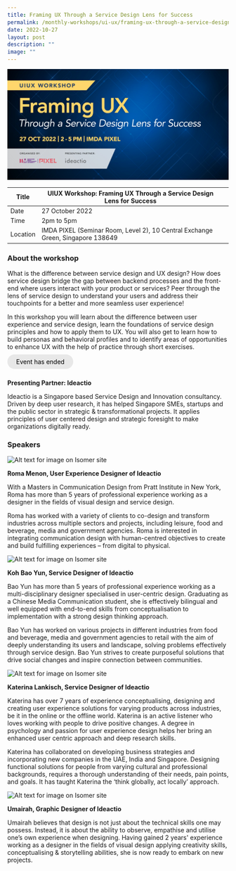 ```yaml
---
title: Framing UX Through a Service Design Lens for Success
permalink: /monthly-workshops/ui-ux/framing-ux-through-a-service-design-lens/
date: 2022-10-27
layout: post
description: ""
image: ""
---
```

![27 Oct- UIUX](/images/Events/UIUX/PIXEL_UIUX-Workshop---Framing-UX-Through-a-Service-Design-Lens-for-Success_1600x800.jpg)

| Title | UIUX Workshop: Framing UX Through a Service Design Lens for Success | | 
| -------- | -------- | --------| 
| Date  | 27 October 2022  | 
| Time  | 2pm to 5pm  |
| Location  | IMDA PIXEL (Seminar Room, Level 2), 10 Central Exchange Green, Singapore 138649 |

### About the workshop 

What is the difference between service design and UX design? How does service design bridge the gap between backend processes and the front-end where users interact with your product or services? Peer through the lens of service design to understand your users and address their touchpoints for a better and more seamless user experience! 

In this workshop you will learn about the difference between user experience and service design, learn the foundations of service design principles and how to apply them to UX. You will also get to learn how to build personas and behavioral profiles and to identify areas of opportunities to enhance UX with the help of practice through short exercises.
<br><br><a href="" target="_blank" style="background-color: #E8E8E8; color: black; text-decoration: none; border-radius: 100px; padding-left: 20px; padding-right: 20px; padding-top:8px; padding-bottom:8px">Event has ended</a><br><br>

**Presenting Partner: Ideactio**

Ideactio is a Singapore based Service Design and Innovation consultancy. Driven by deep user research, it has helped Singapore SMEs, startups and the public sector in strategic & transformational projects. It applies principles of user centered design and strategic foresight to make organizations digitally ready.

### Speakers 

![Alt text for image on Isomer site](/images/ui-ux/ruiuxoct.png) 

**Roma Menon, User Experience Designer of Ideactio**

With a Masters in Communication Design from Pratt Institute in New York, Roma has more than 5 years of professional experience working as a designer in the fields of visual design and service design.

Roma has worked with a variety of clients to co-design and transform industries across multiple sectors and projects, including leisure, food and beverage, media and government agencies. Roma is interested in integrating communication design with human-centred objectives to create and build fulfilling experiences – from digital to physical.

![Alt text for image on Isomer site](/images/ui-ux/yuiuxoct.png) 

**Koh Bao Yun, Service Designer of Ideactio**

Bao Yun has more than 5 years of professional experience working as a multi-disciplinary designer specialised in user-centric design. Graduating as a Chinese Media Communication student, she is effectively bilingual and well equipped with end-to-end skills from conceptualisation to implementation with a strong design thinking approach.

Bao Yun has worked on various projects in different industries from food and beverage, media and government agencies to retail with the aim of deeply understanding its users and landscape, solving problems effectively through service design. Bao Yun strives to create purposeful solutions that drive social changes and inspire connection between communities.

![Alt text for image on Isomer site](/images/ui-ux/kuiuxoct.png) 

**Katerina Lankisch, Service Designer of Ideactio**

Katerina has over 7 years of experience conceptualising, designing and creating user experience solutions for varying products across industries, be it in the online or the offline world. Katerina is an active listener who loves working with people to drive positive changes. A degree in psychology and passion for user experience design helps her bring an enhanced user centric approach and deep research skills.

Katerina has collaborated on developing business strategies and incorporating new companies in the UAE, India and Singapore. Designing functional solutions for people from varying cultural and professional backgrounds, requires a thorough understanding of their needs, pain points, and goals. It has taught Katerina the ‘think globally, act locally’ approach.

![Alt text for image on Isomer site](/images/ui-ux/uuiuxoct.png) 

**Umairah, Graphic Designer of Ideactio**

Umairah believes that design is not just about the technical skills one may possess. Instead, it is about the ability to observe, empathise and utilise one’s own experience when designing. Having gained 2 years' experience working as a designer in the fields of visual design applying creativity skills, conceptualising & storytelling abilities, she is now ready to embark on new projects.